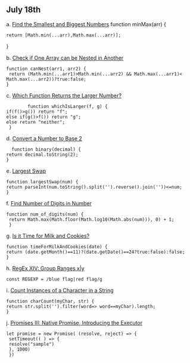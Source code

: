 July 18th
------------
a. [ Find the Smallest and Biggest Numbers](https://edabit.com/challenge/Q3n42rEWanZSTmsJm)
function minMax(arr) {
	
	return [Math.min(...arr),Math.max(...arr)];
}

b. [Check if One Array can be Nested in Another](https://edabit.com/challenge/Gpy2qSFnfhGJnWMMj)

    function canNest(arr1, arr2) {
	 return (Math.min(...arr1)>Math.min(...arr2) && Math.max(...arr1)< Math.max(...arr2))?true:false;
    }


c. [Which Function Returns the Larger Number?](https://edabit.com/challenge/o7TwicAHWuMkjbDqQ)
            
            function whichIsLarger(f, g) {
	if(f()>g()) return "f";
	else if(g()>f()) return "g";
	else return "neither";
     }

d. [Convert a Number to Base 2](https://edabit.com/challenge/3kcrnpHk7krNZdnKK)
      
      function binary(decimal) {
	return decimal.toString(2);
    }
e. [Largest Swap](https://edabit.com/challenge/hD3euqPHM82Cbr7R8)
    
    function largestSwap(num) {
	return parseInt(num.toString().split('').reverse().join(''))<=num;
    }
f. [Find Number of Digits in Number]( https://edabit.com/challenge/yFJzLfYghz7ZtsyAN)
   
    function num_of_digits(num) {
	 return Math.max(Math.floor(Math.log10(Math.abs(num))), 0) + 1;
     }

g. [Is it Time for Milk and Cookies?](https://edabit.com/challenge/hPWnaSckJke5FXNEH)
           
    function timeForMilkAndCookies(date) {
	return (date.getMonth()==11)?(date.getDate()==24?true:false):false;
    }

h. [RegEx XIV: Group Ranges x|y]([https://edabit.com/challenge/7KbZc8QvzqrJPaE6Q)

    const REGEXP = /blue flag|red flag/g

i. [Count Instances of a Character in a String](https://edabit.com/challenge/kbFhwaDyrd79JrgeB)

    function charCount(myChar, str) {
	return str.split('').filter(word=> word==myChar).length;
    }

j. [Promises III: Native Promise, Introducing the Executor](https://edabit.com/challenge/8kTQqoWYQXRsKuYEf)

    let promise = new Promise( (resolve, reject) => {
     setTimeout(( ) => {
     resolve("sample")
     }, 1000)
     })
